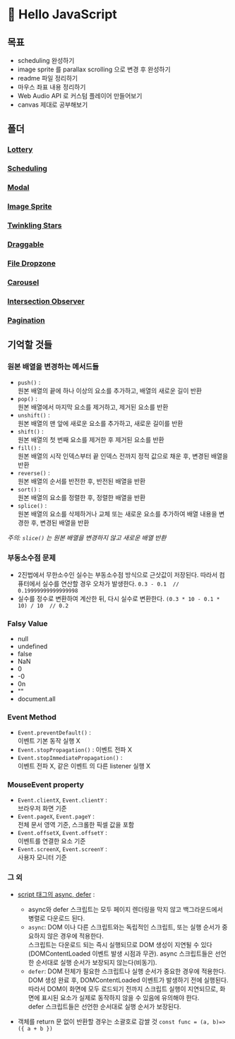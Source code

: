 # :spaghetti: Hello JavaScript

## 목표

- scheduling 완성하기
- image sprite 를 parallax scrolling 으로 변경 후 완성하기
- readme 파일 정리하기
- 마우스 좌표 내용 정리하기
- Web Audio API 로 커스텀 플레이어 만들어보기
- canvas 제대로 공부해보기

## 폴더

### [Lottery](https://github.com/PollyGotACracker/hello-javascript/tree/master/000.lottery)

### [Scheduling](https://github.com/PollyGotACracker/hello-javascript/tree/master/001.scheduling)

### [Modal](https://github.com/PollyGotACracker/hello-javascript/tree/master/002.modal)

### [Image Sprite](https://github.com/PollyGotACracker/hello-javascript/tree/master/003.image_sprite)

### [Twinkling Stars](https://github.com/PollyGotACracker/hello-javascript/tree/master/004.twinkling_stars)

### [Draggable](https://github.com/PollyGotACracker/hello-javascript/tree/master/005.draggable)

### [File Dropzone](https://github.com/PollyGotACracker/hello-javascript/tree/master/006.file_dropzone)

### [Carousel](https://github.com/PollyGotACracker/hello-javascript/tree/master/007.carousel)

### [Intersection Observer](https://github.com/PollyGotACracker/hello-javascript/tree/master/008.intersection_observer)

### [Pagination](https://github.com/PollyGotACracker/hello-javascript/tree/master/009.pagination)

## 기억할 것들

### 원본 배열을 변경하는 메서드들

- `push()` :  
  원본 배열의 끝에 하나 이상의 요소를 추가하고, 배열의 새로운 길이 반환
- `pop()` :  
  원본 배열에서 마지막 요소를 제거하고, 제거된 요소를 반환
- `unshift()` :  
  원본 배열의 맨 앞에 새로운 요소를 추가하고, 새로운 길이를 반환
- `shift()` :  
  원본 배열의 첫 번째 요소를 제거한 후 제거된 요소를 반환
- `fill()` :  
  원본 배열의 시작 인덱스부터 끝 인덱스 전까지 정적 값으로 채운 후, 변경된 배열을 반환
- `reverse()` :  
  원본 배열의 순서를 반전한 후, 반전된 배열을 반환
- `sort()` :  
  원본 배열의 요소를 정렬한 후, 정렬한 배열을 반환
- `splice()` :  
   원본 배열의 요소를 삭제하거나 교체 또는 새로운 요소를 추가하여 배열 내용을 변경한 후, 변경된 배열을 반환

_주의: `slice()` 는 원본 배열을 변경하지 않고 새로운 배열 반환_

### 부동소수점 문제

- 2진법에서 무한소수인 실수는 부동소수점 방식으로 근삿값이 저장된다. 따라서 컴퓨터에서 실수를 연산할 경우 오차가 발생한다.
  `0.3 - 0.1  // 0.19999999999999998`
- 실수를 정수로 변환하여 계산한 뒤, 다시 실수로 변환한다.
  `(0.3 * 10 - 0.1 * 10) / 10  // 0.2`

### Falsy Value

- null
- undefined
- false
- NaN
- 0
- -0
- 0n
- ""
- document.all

### Event Method

- `Event.preventDefault()` :  
  이벤트 기본 동작 실행 X
- `Event.stopPropagation()` :
  이벤트 전파 X
- `Event.stopImmediatePropagation()` :  
  이벤트 전파 X, 같은 이벤트 의 다른 listener 실행 X

### MouseEvent property

- `Event.clientX`, `Event.clientY` :  
  브라우저 화면 기준
- `Event.pageX`, `Event.pageY` :  
  전체 문서 영역 기준, 스크롤한 픽셀 값을 포함
- `Event.offsetX`, `Event.offsetY` :  
  이벤트를 연결한 요소 기준
- `Event.screenX`, `Event.screenY` :  
  사용자 모니터 기준

### 그 외

- [script 태그의 async, defer](https://ko.javascript.info/script-async-defer) :

  - async와 defer 스크립트는 모두 페이지 렌더링을 막지 않고 백그라운드에서 병렬로 다운로드 된다.
  - `async`: DOM 이나 다른 스크립트와는 독립적인 스크립트, 또는 실행 순서가 중요하지 않은 경우에 적용한다.  
    스크립트는 다운로드 되는 즉시 실행되므로 DOM 생성이 지연될 수 있다(DOMContentLoaded 이벤트 발생 시점과 무관).
    async 스크립트들은 선언한 순서대로 실행 순서가 보장되지 않는다(비동기).
  - `defer`: DOM 전체가 필요한 스크립트나 실행 순서가 중요한 경우에 적용한다.  
    DOM 생성 완료 후, DOMContentLoaded 이벤트가 발생하기 전에 실행된다.
    따라서 DOM이 화면에 모두 로드되기 전까지 스크립트 실행이 지연되므로, 화면에 표시된 요소가 실제로 동작하지 않을 수 있음에 유의해야 한다.  
     defer 스크립트들은 선언한 순서대로 실행 순서가 보장된다.

- 객체를 return 문 없이 반환할 경우는 소괄호로 감쌀 것
  `const func = (a, b)=>({ a + b })`

